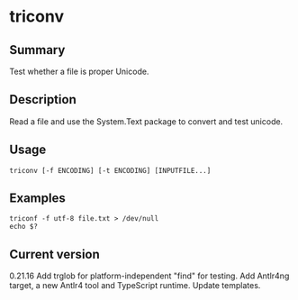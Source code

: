 # triconv

## Summary

Test whether a file is proper Unicode.

## Description

Read a file and use the System.Text package to convert and test
unicode.

## Usage

    triconv [-f ENCODING] [-t ENCODING] [INPUTFILE...]

## Examples

    triconf -f utf-8 file.txt > /dev/null
    echo $?

## Current version

0.21.16 Add trglob for platform-independent "find" for testing. Add Antlr4ng target, a new Antlr4 tool and TypeScript runtime. Update templates.
